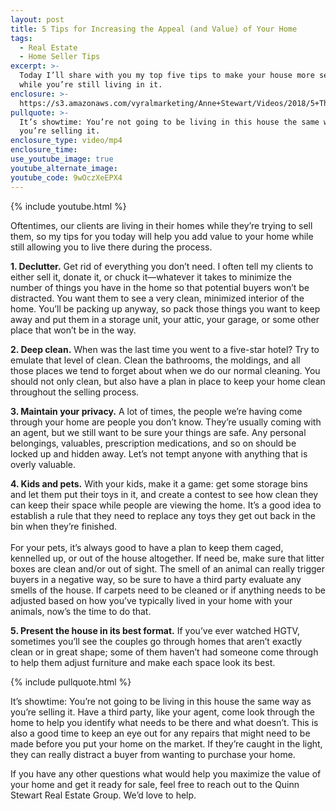 ```yaml
---
layout: post
title: 5 Tips for Increasing the Appeal (and Value) of Your Home
tags:
  - Real Estate
  - Home Seller Tips
excerpt: >-
  Today I’ll share with you my top five tips to make your house more sellable
  while you’re still living in it.
enclosure: >-
  https://s3.amazonaws.com/vyralmarketing/Anne+Stewart/Videos/2018/5+Things+That+Will+Help+Sell+Your+Home+-+Portland+Real+Estate+Agent.mp4
pullquote: >-
  It’s showtime: You’re not going to be living in this house the same way as
  you’re selling it.
enclosure_type: video/mp4
enclosure_time:
use_youtube_image: true
youtube_alternate_image:
youtube_code: 9wOczXeEPX4
---
```


{% include youtube.html %}

Oftentimes, our clients are living in their homes while they’re trying to sell them, so my tips for you today will help you add value to your home while still allowing you to live there during the process.

**1. Declutter.** Get rid of everything you don’t need. I often tell my clients to either sell it, donate it, or chuck it—whatever it takes to minimize the number of things you have in the home so that potential buyers won’t be distracted. You want them to see a very clean, minimized interior of the home. You’ll be packing up anyway, so pack those things you want to keep away and put them in a storage unit, your attic, your garage, or some other place that won’t be in the way.

**2. Deep clean.** When was the last time you went to a five-star hotel? Try to emulate that level of clean. Clean the bathrooms, the moldings, and all those places we tend to forget about when we do our normal cleaning. You should not only clean, but also have a plan in place to keep your home clean throughout the selling process.

**3. Maintain your privacy.** A lot of times, the people we’re having come through your home are people you don’t know. They’re usually coming with an agent, but we still want to be sure your things are safe. Any personal belongings, valuables, prescription medications, and so on should be locked up and hidden away. Let’s not tempt anyone with anything that is overly valuable.

**4. Kids and pets.** With your kids, make it a game: get some storage bins and let them put their toys in it, and create a contest to see how clean they can keep their space while people are viewing the home. It’s a good idea to establish a rule that they need to replace any toys they get out back in the bin when they’re finished.<br><br>For your pets, it’s always good to have a plan to keep them caged, kennelled up, or out of the house altogether. If need be, make sure that litter boxes are clean and/or out of sight. The smell of an animal can really trigger buyers in a negative way, so be sure to have a third party evaluate any smells of the house. If carpets need to be cleaned or if anything needs to be adjusted based on how you’ve typically lived in your home with your animals, now’s the time to do that.

**5. Present the house in its best format.** If you’ve ever watched HGTV, sometimes you’ll see the couples go through homes that aren’t exactly clean or in great shape; some of them haven’t had someone come through to help them adjust furniture and make each space look its best.

{% include pullquote.html %}

It’s showtime: You’re not going to be living in this house the same way as you’re selling it. Have a third party, like your agent, come look through the home to help you identify what needs to be there and what doesn’t. This is also a good time to keep an eye out for any repairs that might need to be made before you put your home on the market. If they’re caught in the light, they can really distract a buyer from wanting to purchase your home.

If you have any other questions what would help you maximize the value of your home and get it ready for sale, feel free to reach out to the Quinn Stewart Real Estate Group. We’d love to help.

&nbsp;